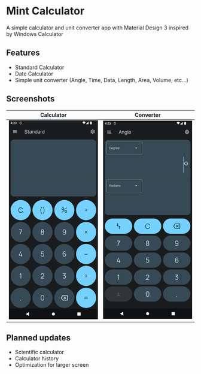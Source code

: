 # Mint Calculator
A simple calculator and unit converter app with Material Design 3 inspired by Windows Calculator

## Features

 - Standard Calculator 
 - Date Calculator 
 - Simple unit converter (Angle, Time, Data, Length, Area, Volume, etc...)

## Screenshots

| Calculator  | Converter   |
| ------------ | ------------ |
|![](metadata/en-US/images/phoneScreenshots/1.png)   |![](metadata/en-US/images/phoneScreenshots/2.png)   |

## Planned updates

 - Scientific calculator
 - Calculator history
 - Optimization for larger screen